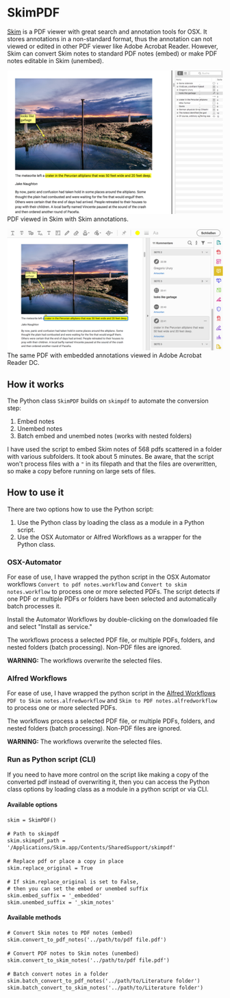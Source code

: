 # SkimPDF

[Skim](https://skim-app.sourceforge.io/) is a PDF viewer with great search and annotation tools for OSX. It stores annotations in a non-standard format, thus the annotation can not viewed or edited in other PDF viewer like Adobe Acrobat Reader. However, Skim can convert Skim notes to standard PDF notes (embed) or make PDF notes editable in Skim (unembed).

![](img/example-skim.png)
PDF viewed in Skim with Skim annotations.

![](img/example-acrobat.png)
The same PDF with embedded annotations viewed in Adobe Acrobat Reader DC.

## How it works

The Python class `SkimPDF` builds on `skimpdf` to automate the conversion step:

1. Embed notes
2. Unembed notes
3. Batch embed and unembed notes (works with nested folders)

I have used the script to embed Skim notes of 568 pdfs scattered in a folder with various subfolders. It took about 5 minutes. Be aware, that the script won't process files with a `"` in its filepath and that the files are overwritten, so make a copy before running on large sets of files.

## How to use it

There are two options how to use the Python script:

1. Use the Python class by loading the class as a module in a Python script.
2. Use the OSX Automator or Alfred Workflows as a wrapper for the Python class.

### OSX-Automator

For ease of use, I have wrapped the python script in the OSX Automator workflows `Convert to pdf notes.workflow` and `Convert to skim notes.workflow` to process one or more selected PDFs. The script detects if one PDF or multiple PDFs or folders have been selected and automatically batch processes it.

Install the Automator Workflows by double-clicking on the donwloaded file and select "Install as service."

The workflows process a selected PDF file, or multiple PDFs, folders, and nested folders (batch processing). Non-PDF files are ignored.

**WARNING:** The workflows overwrite the selected files.

### Alfred Workflows

For ease of use, I have wrapped the python script in the [Alfred Workflows](https://www.alfredapp.com/) `PDF to Skim notes.alfredworkflow` and `Skim to PDF notes.alfredworkflow` to process one or more selected PDFs.

The workflows process a selected PDF file, or multiple PDFs, folders, and nested folders (batch processing). Non-PDF files are ignored.

**WARNING:** The workflows overwrite the selected files.

### Run as Python script (CLI)

If you need to have more control on the script like making a copy of the converted pdf instead of overwriting it, then you can access the Python class options by loading class as a module in a python script or via CLI.

#### Available options

```
skim = SkimPDF()

# Path to skimpdf
skim.skimpdf_path = '/Applications/Skim.app/Contents/SharedSupport/skimpdf'

# Replace pdf or place a copy in place
skim.replace_original = True

# If skim.replace_original is set to False,
# then you can set the embed or unembed suffix
skim.embed_suffix = '_embedded'
skim.unembed_suffix = '_skim_notes'
```

#### Available methods

```
# Convert Skim notes to PDF notes (embed)
skim.convert_to_pdf_notes('../path/to/pdf file.pdf')

# Convert PDF notes to Skim notes (unembed)
skim.convert_to_skim_notes('../path/to/pdf file.pdf')

# Batch convert notes in a folder
skim.batch_convert_to_pdf_notes('../path/to/Literature folder')
skim.batch_convert_to_skim_notes('../path/to/Literature folder')
```
